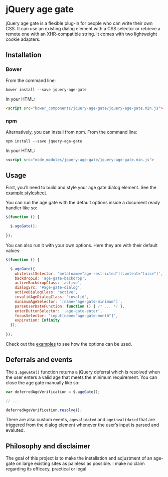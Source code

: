 # jQuery age gate

jQuery age gate is a flexible plug-in for people who can write their own CSS. It can use an existing dialog element with a CSS selector or retrieve a remote one with an XHR-compatible string. It comes with two lightweight cookie adapters.

## Installation

### Bower

From the command line:

```shell
bower install --save jquery-age-gate
```

In your HTML:

```html
<script src="bower_components/jquery-age-gate/jquery-age-gate.min.js">
```

### npm

Alternatively, you can install from npm. From the command line:

```shell
npm install --save jquery-age-gate
```

In your HTML:

```html
<script src="node_modules/jquery-age-gate/jquery-age-gate.min.js">
```

## Usage

First, you’ll need to build and style your age gate dialog element. See the [example stylesheet](examples/common.css).

You can run the age gate with the default options inside a document ready handler like so:

```javascript
$(function () {

  $.ageGate();
  
});
```

You can also run it with your own options. Here they are with their default values:

```javascript
$(function () {

  $.ageGate({
    whitelistSelector: 'meta[name="age-restricted"][content="false"]',
    backdropId: 'age-gate-backdrop',
    activeBackdropClass: 'active',
    dialogSrc: '#age-gate-dialog',
    activeDialogClass: 'active',
    invalidAgeDialogClass: 'invalid',
    minimumAgeSelector: '[name="age-gate-minimum"]',
    parseUserDateFunction: function () { /* ... */ },
    enterButtonSelector: '.age-gate-enter',
    focusSelector: 'input[name="age-gate-month"]',
    expiration: Infinity
  });
  
});
```

Check out the [examples](examples) to see how the options can be used.

## Deferrals and events

The `$.ageGate()` function returns a jQuery deferral which is resolved when the user enters a valid age that meets the minimum requirement. You can close the age gate manually like so:

```javascript
var deferredAgeVerification = $.ageGate();

// ...

deferredAgeVerification.resolve();
```

There are also custom events, `agevalidated` and `ageinvalidated` that are triggered from the dialog element whenever the user’s input is parsed and evaluted.

## Philosophy and disclaimer

The goal of this project is to make the installation and adjustment of an age-gate on large existing sites as painless as possible. I make no claim regarding its efficacy, practical or legal.

